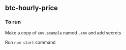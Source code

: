 ## btc-hourly-price

### To run

Make a copy of `env.example` named `.env` and add secrets

Run `npm start` command
